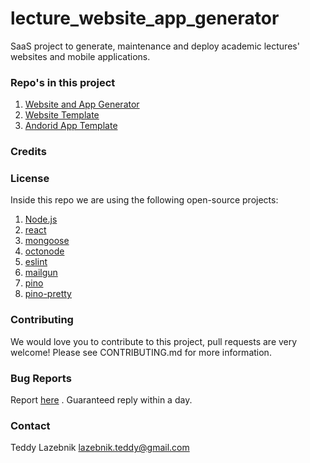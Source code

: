 # lecture_website_app_generator

SaaS project to generate, maintenance and deploy academic lectures' websites and mobile applications.

### Repo's in this project

1. [Website and App Generator](https://github.com/teddy4445/lecture_website_app_generator)
2. [Website Template](https://github.com/teddy4445/lecture_website_template)
3. [Andorid App Template](https://github.com/teddy4445/lecture_andorid_app_template)

### Credits

### License

Inside this repo we are using the following open-source projects:

1. [Node.js](https://github.com/nodejs/node)
2. [react](https://github.com/facebook/react)
3. [mongoose](https://github.com/Automattic/mongoose)
4. [octonode](https://github.com/pksunkara/octonode)
5. [eslint](https://github.com/eslint/eslint)
6. [mailgun](https://github.com/mailgun/mailgun-js)
7. [pino](https://github.com/pinojs/pino)
8. [pino-pretty](https://github.com/pinojs/pino-pretty)

### Contributing

We would love you to contribute to this project, pull requests are very welcome! Please see CONTRIBUTING.md for more information.

### Bug Reports

Report [here](https://github.com/teddy4445/lecture_website_app_generator/issues) . Guaranteed reply within a day.

### Contact

Teddy Lazebnik [lazebnik.teddy@gmail.com](lazebnik.teddy@gmail.com)
